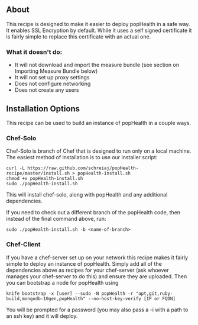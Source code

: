 ## About

This recipe is designed to make it easier to deploy popHealth in a safe way. It enables SSL Encryption by default. While it uses a self signed certificate it is fairly simple to replace this certificate with an actual one. 

### What it doesn't do:
- It will not download and import the measure bundle (see section on Importing Measure Bundle below)
- It will not set up proxy settings
- Does not configure networking 
- Does not create any users

## Installation Options
This recipe can be used to build an instance of popHealth in a couple ways. 

### Chef-Solo
Chef-Solo is branch of Chef that is designed to run only on a local machine. The easiest method of installation is to use our installer script:

    curl -L https://raw.github.com/schreiaj/popHealth-recipe/master/install.sh > popHealth-install.sh
    chmod +x popHealth-install.sh
    sudo ./popHealth-install.sh

This will install chef-solo, along with popHealth and any additional dependencies.

If you need to check out a different branch of the popHealth code, then instead of the final command above, run:

    sudo ./popHealth-install.sh -b <name-of-branch>

### Chef-Client

If you have a chef-server set up on your network this recipe makes it fairly simple to deploy an instance of popHealth. Simply add all of the dependencies above as recipes for your chef-server (ask whoever manages your chef-server to do this) and ensure they are uploaded. Then you can bootstrap a node for popHealth using

    knife bootstrap -x [user] --sudo -N popHealth -r "apt,git,ruby-build,mongodb-10gen,popHealth" --no-host-key-verify [IP or FQDN]

You will be prompted for a password (you may also pass a -i with a path to an ssh key) and it will deploy. 

